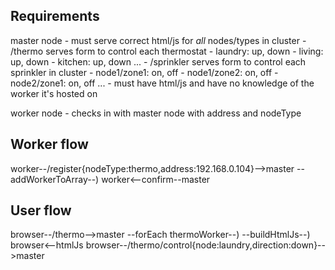 Requirements
------------
master node
	- must serve correct html/js for *all* nodes/types in cluster
		- /thermo serves form to control each thermostat
			- laundry: up, down
			- living: up, down
			- kitchen: up, down
			...
		- /sprinkler serves form to control each sprinkler in cluster
			- node1/zone1: on, off
			- node1/zone2: on, off
			- node2/zone1: on, off
			...
	- must have html/js and have no knowledge of the worker it's hosted on


worker node
	- checks in with master node with address and nodeType


Worker flow
-----------
worker--/register{nodeType:thermo,address:192.168.0.104}-->master
--addWorkerToArray--)
worker<--confirm--master


User flow
----------------
browser--/thermo-->master
--forEach thermoWorker--)
--buildHtmlJs--)
browser<--htmlJs
browser--/thermo/control{node:laundry,direction:down}-->master